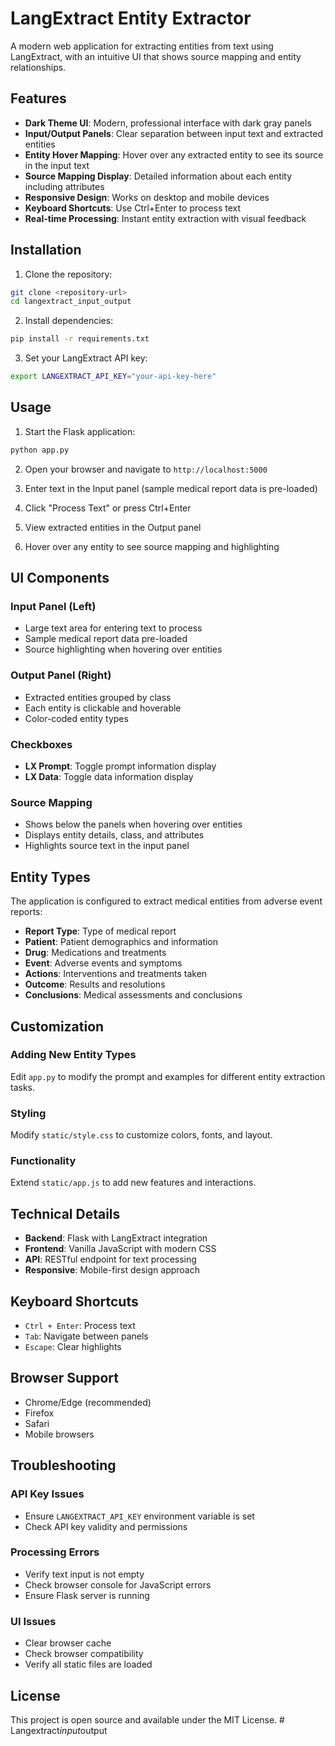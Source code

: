 # LangExtract Entity Extractor

A modern web application for extracting entities from text using LangExtract, with an intuitive UI that shows source mapping and entity relationships.

## Features

- **Dark Theme UI**: Modern, professional interface with dark gray panels
- **Input/Output Panels**: Clear separation between input text and extracted entities
- **Entity Hover Mapping**: Hover over any extracted entity to see its source in the input text
- **Source Mapping Display**: Detailed information about each entity including attributes
- **Responsive Design**: Works on desktop and mobile devices
- **Keyboard Shortcuts**: Use Ctrl+Enter to process text
- **Real-time Processing**: Instant entity extraction with visual feedback

## Installation

1. Clone the repository:
```bash
git clone <repository-url>
cd langextract_input_output
```

2. Install dependencies:
```bash
pip install -r requirements.txt
```

3. Set your LangExtract API key:
```bash
export LANGEXTRACT_API_KEY="your-api-key-here"
```

## Usage

1. Start the Flask application:
```bash
python app.py
```

2. Open your browser and navigate to `http://localhost:5000`

3. Enter text in the Input panel (sample medical report data is pre-loaded)

4. Click "Process Text" or press Ctrl+Enter

5. View extracted entities in the Output panel

6. Hover over any entity to see source mapping and highlighting

## UI Components

### Input Panel (Left)
- Large text area for entering text to process
- Sample medical report data pre-loaded
- Source highlighting when hovering over entities

### Output Panel (Right)
- Extracted entities grouped by class
- Each entity is clickable and hoverable
- Color-coded entity types

### Checkboxes
- **LX Prompt**: Toggle prompt information display
- **LX Data**: Toggle data information display

### Source Mapping
- Shows below the panels when hovering over entities
- Displays entity details, class, and attributes
- Highlights source text in the input panel

## Entity Types

The application is configured to extract medical entities from adverse event reports:

- **Report Type**: Type of medical report
- **Patient**: Patient demographics and information
- **Drug**: Medications and treatments
- **Event**: Adverse events and symptoms
- **Actions**: Interventions and treatments taken
- **Outcome**: Results and resolutions
- **Conclusions**: Medical assessments and conclusions

## Customization

### Adding New Entity Types
Edit `app.py` to modify the prompt and examples for different entity extraction tasks.

### Styling
Modify `static/style.css` to customize colors, fonts, and layout.

### Functionality
Extend `static/app.js` to add new features and interactions.

## Technical Details

- **Backend**: Flask with LangExtract integration
- **Frontend**: Vanilla JavaScript with modern CSS
- **API**: RESTful endpoint for text processing
- **Responsive**: Mobile-first design approach

## Keyboard Shortcuts

- `Ctrl + Enter`: Process text
- `Tab`: Navigate between panels
- `Escape`: Clear highlights

## Browser Support

- Chrome/Edge (recommended)
- Firefox
- Safari
- Mobile browsers

## Troubleshooting

### API Key Issues
- Ensure `LANGEXTRACT_API_KEY` environment variable is set
- Check API key validity and permissions

### Processing Errors
- Verify text input is not empty
- Check browser console for JavaScript errors
- Ensure Flask server is running

### UI Issues
- Clear browser cache
- Check browser compatibility
- Verify all static files are loaded

## License

This project is open source and available under the MIT License.
#   L a n g e x t r a c t _ i n p u t _ o u t p u t  
 
